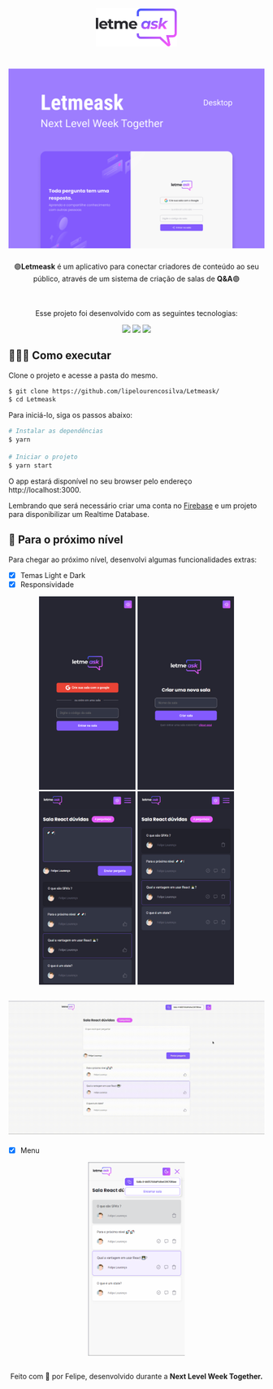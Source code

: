 <p align="center">
  <img alt="Letmeask" src=".github/logo.svg" width="160px">
</p>

##

<h1 align="center">
    <img alt="Letmeask" src=".github/Capa.png" />
</h1>

<p align="center">
  🟣<strong>Letmeask</strong> é um aplicativo para conectar criadores de conteúdo ao seu público, através de um sistema de criação de salas de <strong>Q&A</strong>🟣
</p>

<br>

<p align="center"> Esse projeto foi desenvolvido com as seguintes tecnologias: </p>

<p align="center">
  <img src="https://img.shields.io/badge/ReactJS-835AFD?style=style=for-the-badge&logo=react&logoColor=white"/>
  <img src="https://img.shields.io/badge/Firebase-E559F9?style=style=for-the-badge&logo=firebase&logoColor=white"/>
  <img src="https://img.shields.io/badge/TypeScript-835AFD?style=style=for-the-badge&logo=typescript&logoColor=white"/>
</p>

## 👨🏽‍💻 Como executar

Clone o projeto e acesse a pasta do mesmo.

```bash
$ git clone https://github.com/lipelourencosilva/Letmeask/
$ cd Letmeask
```

Para iniciá-lo, siga os passos abaixo:
```bash
# Instalar as dependências
$ yarn

# Iniciar o projeto
$ yarn start
```
O app estará disponível no seu browser pelo endereço http://localhost:3000.

Lembrando que será necessário criar uma conta no [Firebase](https://firebase.google.com/) e um projeto para disponibilizar um Realtime Database.

##  🚀 Para o próximo nível
<p>
  Para chegar ao próximo nível, desenvolvi algumas funcionalidades extras:
</p>

  - [x] Temas Light e Dark
  - [x] Responsividade

<p align="center">
  <img alt="Letmeask" src=".github/letmeask-entrar-na-sala.png" width="190px">
  <img alt="Letmeask" src=".github/letmeask-criar-sala.png" width="190px">
  <img alt="Letmeask" src=".github/letmeask-room.png" width="190px">
  <img alt="Letmeask" src=".github/letmeask-admin-room.png" width="190px">
</p>

<h2 align="center">
  <img alt="Letmeask" src=".github/video letmeask.gif" width="775px">
</h2>

  - [x] Menu

<p align="center">
  <img alt="Letmeask" src=".github/menu.png" width="190px" >
</p>

##

<p align="center">
  Feito com 💜 por Felipe, desenvolvido durante a  <strong>Next Level Week Together.</strong> 
</p>
